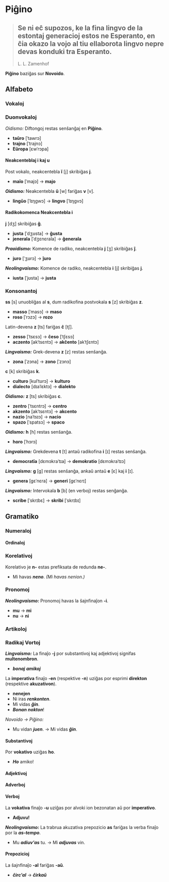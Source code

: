 # Piĝino

> Se ni eĉ supozos, ke la fina lingvo de la estontaj generacioj estos ne Esperanto, en ĉia okazo la vojo al tiu ellaborota lingvo nepre devas konduki tra Esperanto.
> ---
> L. L. Zamenhof

**Piĝino** baziĝas sur **Novoido**.

## Alfabeto

### Vokaloj

### Duonvokaloj

*Oidismo:* Diftongoj restas senŝanĝaj en **Piĝino**.

* **taŭro** [ˈtawrɔ]
* **trajno** [ˈtrajnɔ]
* **Eŭropa** [ɛwˈrɔpa]

#### Neakcenteblaj i kaj u

Post vokalo, neakcentebla **ĭ** [j] skribiĝas **j**.

* **maĭo** [ˈmajɔ] → **majo**

***Oidismo:*** Neakcentebla **ŭ** [w] fariĝas **v** [v].

* **lingŭo** [ˈlɪŋgwɔ] → **lingvo** [ˈlɪŋgvɔ]

#### Radikokomenca Neakcentebla i

**j** [dʒ] skribiĝas **ĝ**.

* **justa** [ˈdʒʊsta] → **ĝusta**
* **jenerala** [ˈdʒɛnɛrala] → **ĝenerala**

***Praoidismo:*** Komence de radiko, neakcentebla **j** [ʒ] skribiĝas **ĵ**.

* **juro** [ˈʒʊrɔ] → **ĵuro**

***Neolingvaismo:*** Komence de radiko, neakcentebla **i** [j] skribiĝas **j**.

* **iusta** [ˈjʊsta] → **justa**

### Konsonantoj

**ss** [s] unuobliĝas al **s**, dum radikofina postvokala **s** [z] skribiĝas **z**.

* **masso** [ˈmasɔ] → **maso**
* **roso** [ˈrɔzɔ] → **rozo**

Latin-devena **z** [ts] fariĝas **ĉ** [tʃ].

* **zesso** [ˈtsɛsɔ] → **ĉeso** [ˈtʃɛsɔ]
* **aczento** [akˈtsɛntɔ] → **akĉento** [akˈtʃɛntɔ]

***Lingvaismo:*** Grek-devena **z** [z] restas senŝanĝa.

* **zona** [ˈzɔna] → **zono** [ˈzɔnɔ]

**c** [k] skribiĝas **k**.

* **culturo** [kʊlˈtʊrɔ] → **kulturo**
* **dialecto** [dɪaˈlɛktɔ] → **dialekto**

***Oidismo:*** **z** [ts] skribiĝas **c**.

* **zentro** [ˈtsɛntrɔ] → **centro**
* **akzento** [akˈtsɛntɔ] → **akcento**
* **nazio** [naˈtsɪɔ] → **nacio**
* **spazo** [ˈspatsɔ] → **spaco**

***Oidismo:*** **h** [h] restas senŝanĝa.

* **horo** [ˈhɔrɔ]

***Lingvaismo:*** Grekdevena **t** [t] antaŭ radikofina **i** [ɪ] restas senŝanĝa.

* **democratīa** [dɛmɔkraˈtɪa] → **demokratio** [dɛmɔkraˈtɪɔ]

***Lingvaismo:*** **g** [g] restas senŝanĝa, ankaŭ antaŭ **e** [ɛ] kaj **i** [ɪ].

* **genera** [gɛˈnɛra] → **generi** [gɛˈnɛrɪ]

***Lingvaismo:*** Intervokala **b** [b] (en verboj) restas senĝanĝa.

* **scribe** [ˈskrɪbɛ] → **skribi** [ˈskrɪbɪ]

## Gramatiko

### Numeraloj

#### Ordinaloj

### Korelativoj

Korelativo je **n-** estas prefiksata de redunda **ne-**.

* Mi havas ***neno***. *(Mi havas nenion.)*

### Pronomoj

***Neolingvaismo:*** Pronomoj havas la ŝajnfinaĵon **-i**.

* **mu** → **mi**
* **nu** → **ni**

### Artikoloj

### Radikaj Vortoj

***Lingvaismo:*** La finaĵo **-j** por substantivoj kaj adjektivoj signifas **multenombron**.

* ***bonaj*** ***amikoj***

La **imperativa** finaĵo **-en** (respektive **-n**) uziĝas por esprimi **direkton** (respektive **akuzativon**).

* **nenejen**
* Ni iras ***renkonten***.
* Mi vidas ***ĝin***.
* ***Bonan*** ***nokton***!

*Novoido → Piĝino:* 

* Mu vidan ***juen***. → Mi vidas ***ĝin***.

#### Substantivoj

Por **vokativo** uziĝas **ho**.

* ***Ho*** amiko!

#### Adjektivoj

#### Adverboj

#### Verboj

La **vokativa** finaĵo **-u** uziĝas por alvoki ion bezonatan aŭ por **imperativo**.

* **Adjuvu!**

***Neolingvaismo:*** La trabrua akuzativa prepozicio **as** fariĝas la verba finaĵo por la ***as-tempo***.

* Mu ***adiuv'as*** tu. → Mi ***adjuvas*** vin.

#### Prepozicioj

La ŝajnfinaĵo **-al** fariĝas **-aŭ**.

* ***ĉirc'al*** → ***ĉirkaŭ***
